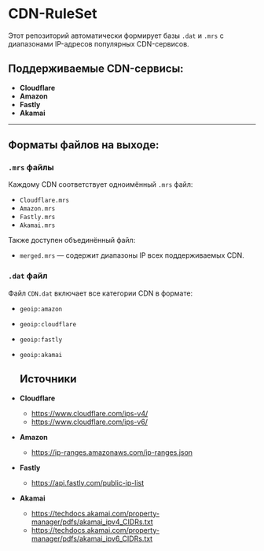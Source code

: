 # CDN-RuleSet

Этот репозиторий автоматически формирует базы `.dat` и `.mrs` с диапазонами IP-адресов популярных CDN-сервисов.

## Поддерживаемые CDN-сервисы:

- **Cloudflare**
- **Amazon**
- **Fastly**
- **Akamai**

---

## Форматы файлов на выходе:

### `.mrs` файлы
Каждому CDN соответствует одноимённый `.mrs` файл:

- `Cloudflare.mrs`
- `Amazon.mrs`
- `Fastly.mrs`
- `Akamai.mrs`

Также доступен объединённый файл:

- `merged.mrs` — содержит диапазоны IP всех поддерживаемых CDN.

### `.dat` файл

Файл `CDN.dat` включает все категории CDN в формате:
- `geoip:amazon`
- `geoip:cloudflare`
- `geoip:fastly`
- `geoip:akamai`



  ## Источники

- **Cloudflare**
  - https://www.cloudflare.com/ips-v4/
  - https://www.cloudflare.com/ips-v6/

- **Amazon**
  - https://ip-ranges.amazonaws.com/ip-ranges.json

- **Fastly**
  - https://api.fastly.com/public-ip-list

- **Akamai**
  - https://techdocs.akamai.com/property-manager/pdfs/akamai_ipv4_CIDRs.txt
  - https://techdocs.akamai.com/property-manager/pdfs/akamai_ipv6_CIDRs.txt

